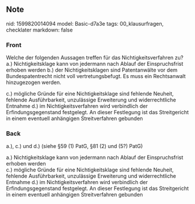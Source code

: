 ## Note
nid: 1599820014094
model: Basic-d7a3e
tags: 00_klausurfragen, checklater
markdown: false

### Front
Welche der folgenden Aussagen treffen für das Nichtigkeitsverfahren zu?
a.) Nichtigkeitsklage kann von jedermann nach Ablauf der Einspruchsfrist erhoben werden
b.) der Nichtigkeitsklagen sind Patentanwälte vor dem Bundespatentrecht nicht voll vertretungsbefugt. Es muss ein Rechtsanwalt hinzugezogen werden.<div>c.) mögliche Gründe für eine Nichtigkeitsklage sind fehlende Neuheit, fehlende Ausführbarkeit, unzulässige Erweiterung und widerrechtliche Entnahme
d.) im Nichtigkeitsverfahren wird verbindlich der Erfindungsgegenstand festgelegt. An dieser Festlegung ist das Streitgericht in einem eventuell anhängigen Streitverfahren gebunden 
</div>

### Back
a.), c.) und d.) (siehe §59 (1) PatG, §81 (2) und (5?) PatG)
<div>
  a.) Nichtigkeitsklage kann von jedermann nach Ablauf der
  Einspruchsfrist erhoben werden
  <div>
    c.) mögliche Gründe für eine Nichtigkeitsklage sind fehlende
    Neuheit, fehlende Ausführbarkeit, unzulässige Erweiterung und
    widerrechtliche Entnahme d.) im Nichtigkeitsverfahren wird
    verbindlich der Erfindungsgegenstand festgelegt. An dieser
    Festlegung ist das Streitgericht in einem eventuell anhängigen
    Streitverfahren gebunden
  </div>
</div>
